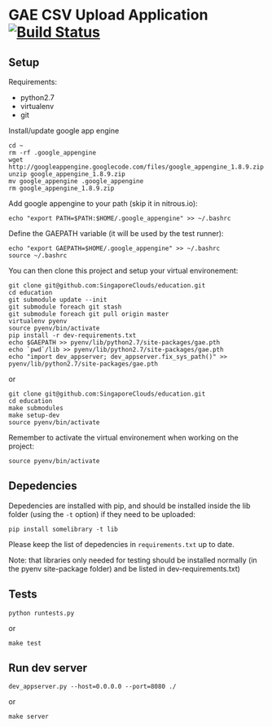# GAE CSV Upload Application [![Build Status](https://travis-ci.org/SingaporeClouds/education.png?branch=master)](https://travis-ci.org/SingaporeClouds/education)

## Setup

Requirements:
- python2.7
- virtualenv
- git

Install/update google app engine
```
cd ~
rm -rf .google_appengine
wget http://googleappengine.googlecode.com/files/google_appengine_1.8.9.zip
unzip google_appengine_1.8.9.zip
mv google_appengine .google_appengine
rm google_appengine_1.8.9.zip
```

Add google appengine to your path (skip it in nitrous.io):
```
echo "export PATH=$PATH:$HOME/.google_appengine" >> ~/.bashrc
```

Define the GAEPATH variable (it will be used by the test runner):
```
echo "export GAEPATH=$HOME/.google_appengine" >> ~/.bashrc
source ~/.bashrc
```


You can then clone this project and setup your virtual environement:
```
git clone git@github.com:SingaporeClouds/education.git
cd education
git submodule update --init
git submodule foreach git stash
git submodule foreach git pull origin master
virtualenv pyenv
source pyenv/bin/activate
pip install -r dev-requirements.txt
echo $GAEPATH >> pyenv/lib/python2.7/site-packages/gae.pth
echo `pwd`/lib >> pyenv/lib/python2.7/site-packages/gae.pth
echo "import dev_appserver; dev_appserver.fix_sys_path()" >> pyenv/lib/python2.7/site-packages/gae.pth
```

or

```
git clone git@github.com:SingaporeClouds/education.git
cd education
make submodules
make setup-dev
source pyenv/bin/activate
```

Remember to activate the virtual environement when working on the project:
```
source pyenv/bin/activate
```

## Depedencies

Depedencies are installed with pip, and should be installed inside the
lib folder (using the `-t` option) if they need to be uploaded:

```
pip install somelibrary -t lib
```

Please keep the list of depedencies in `requirements.txt` up to date.

Note: that libraries only needed for testing should be installed normally
(in the pyenv site-package folder) and be listed in dev-requirements.txt)


## Tests

```
python runtests.py
```

or

```
make test
```

## Run dev server

```
dev_appserver.py --host=0.0.0.0 --port=8080 ./
```

or
```
make server
```
